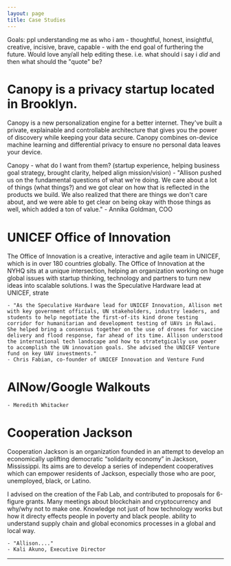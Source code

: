 ```yaml
---
layout: page
title: Case Studies
---
```



Goals: ppl understanding me as who i am - thoughtful, honest, insightful, creative, incisive, brave, capable - with the end goal of furthering the future. Would love any/all help editing these. i.e. what should i say i _did_ and then what should the "quote" be?

# Canopy is a privacy startup located in Brooklyn.
Canopy is a new personalization engine for a better internet. They've built a private, explainable and controllable architecture that gives you the power of discovery while keeping your data secure. Canopy combines on-device machine learning and differential privacy to ensure no personal data leaves your device. 

 Canopy - what do I want from them? (startup experience, helping business goal strategy, brought clarity, helped align mission/vision)
 	- "Allison pushed us on the fundamental questions of what we're doing. We care about a lot of things (what things?) and we got clear on how that is reflected in the products we build. We also realized that there are things we don't care about, and we were able to get clear on being okay with those things as well, which added a ton of value."
 	- Annika Goldman, COO

# UNICEF Office of Innovation
The Office of Innovation is a creative, interactive and agile team in UNICEF, which is in over 180 countries globally. The Office of Innovation at the NYHQ sits at a unique intersection, helping an organization working on huge global issues with startup thinking, technology and partners to turn new ideas into scalable solutions. 
I was the Speculative Hardware lead at UNICEF, strate

 	- "As the Speculative Hardware lead for UNICEF Innovation, Allison met with key government officials, UN stakeholders, industry leaders, and students to help negotiate the first-of-its kind drone testing corridor for humanitarian and development testing of UAVs in Malawi. She helped bring a consensus together on the use of drones for vaccine delivery and flood response, far ahead of its time. Allison understood the international tech landscape and how to stratetgically use power to accomplish the UN innovation goals. She advised the UNICEF Venture fund on key UAV investments."
 	- Chris Fabian, co-founder of UNICEF Innovation and Venture Fund

# AINow/Google Walkouts

	- Meredith Whitacker 


# Cooperation Jackson 
Cooperation Jackson is an organization founded in an attempt to develop an economically uplifting democratic “solidarity economy” in Jackson, Mississippi. Its aims are to develop a series of independent cooperatives which can empower residents of Jackson, especially those who are poor, unemployed, black, or Latino.

I advised on the creation of the Fab Lab, and contributed to proposals for 6-figure grants. Many meetings about blockchain and cryptocurrency and why/why not to make one. Knowledge not just of how technology works but how it directy effects people in poverty and black people. ability to understand supply chain and global economics processes in a global and local way.

	- "Allison...."
	- Kali Akuno, Executive Director 



	






***